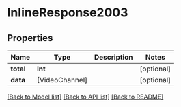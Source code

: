 # InlineResponse2003

## Properties
Name | Type | Description | Notes
------------ | ------------- | ------------- | -------------
**total** | **Int** |  | [optional] 
**data** | [VideoChannel] |  | [optional] 

[[Back to Model list]](../README.md#documentation-for-models) [[Back to API list]](../README.md#documentation-for-api-endpoints) [[Back to README]](../README.md)


